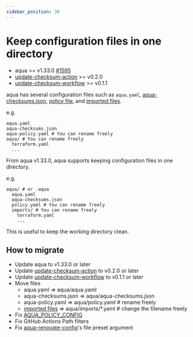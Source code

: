 ```yaml
---
sidebar_position: 30
---
```


# Keep configuration files in one directory

- aqua >= v1.33.0 [#1595](https://github.com/aquaproj/aqua/issues/1595)
- [update-checksum-action](https://github.com/aquaproj/update-checksum-action) >= v0.2.0
- [update-checksum-workflow](https://github.com/aquaproj/update-checksum-workflow) >= v0.1.1

aqua has several configuration files such as `aqua.yaml`, [aqua-checksums.json](checksum.md), [policy file](../reference/security/policy-as-code.md), and [imported files](split-config.md).

e.g.

```
aqua.yaml
aqua-checksums.json
aqua-policy.yaml # You can rename freely
aqua/ # You can rename freely
  terraform.yaml
  ...
```

From aqua v1.33.0, aqua supports keeping configuration files in one directory.

e.g.

```
aqua/ # or .aqua
  aqua.yaml
  aqua-checksums.json
  policy.yaml # You can rename freely
  imports/ # You can rename freely
    terraform.yaml
    ...
```

This is useful to keep the working directory clean.

## How to migrate

- Update aqua to v1.33.0 or later
- Update [update-checksum-action](https://github.com/aquaproj/update-checksum-action) to v0.2.0 or later
- Update [update-checksum-workflow](https://github.com/aquaproj/update-checksum-workflow) to v0.1.1 or later
- Move files
  - aqua.yaml => aqua/aqua.yaml
  - aqua-checksums.json => aqua/aqua-checksums.json
  - aqua-policy.yaml => aqua/policy.yaml # rename freely
  - [imported files](split-config.md) => aqua/imports/*.yaml # change the filename freely
- Fix [AQUA_POLICY_CONFIG](../reference/security/policy-as-code.md)
- Fix GitHub Actions Path filters
- Fix [aqua-renovate-config](https://github.com/aquaproj/aqua-renovate-config)'s file preset argument
